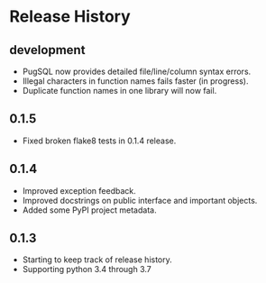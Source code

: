 # Release History

## development
* PugSQL now provides detailed file/line/column syntax errors.
* Illegal characters in function names fails faster (in progress).
* Duplicate function names in one library will now fail.

## 0.1.5
* Fixed broken flake8 tests in 0.1.4 release.

## 0.1.4
* Improved exception feedback.
* Improved docstrings on public interface and important objects.
* Added some PyPI project metadata.

## 0.1.3
* Starting to keep track of release history.
* Supporting python 3.4 through 3.7
